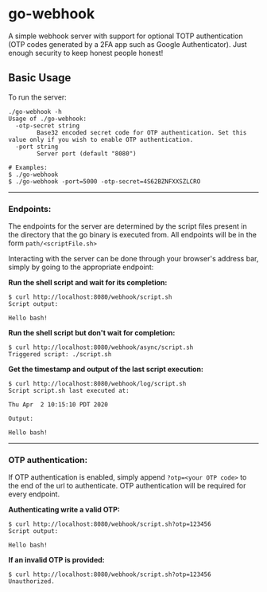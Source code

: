 # go-webhook

A simple webhook server with support for optional TOTP authentication (OTP codes generated by a 2FA app such as Google 
Authenticator). Just enough security to keep honest people honest! 

## Basic Usage

To run the server: 
```
./go-webhook -h
Usage of ./go-webhook:
  -otp-secret string
    	Base32 encoded secret code for OTP authentication. Set this value only if you wish to enable OTP authentication.
  -port string
    	Server port (default "8080") 
``` 

``` 
# Examples: 
$ ./go-webhook 
$ ./go-webhook -port=5000 -otp-secret=4S62BZNFXXSZLCRO
``` 

--------

### Endpoints: 

The endpoints for the server are determined by the script files present in the directory that the go binary is executed 
from. All endpoints will be in the form `path/<scriptFile.sh>`

Interacting with the server can be done through your browser's address bar, simply by going to the appropriate endpoint: 

**Run the shell script and wait for its completion:**
```
$ curl http://localhost:8080/webhook/script.sh
Script output:

Hello bash!
```

**Run the shell script but don't wait for completion:** 
```
$ curl http://localhost:8080/webhook/async/script.sh
Triggered script: ./script.sh    
```

**Get the timestamp and output of the last script execution:** 
```
$ curl http://localhost:8080/webhook/log/script.sh
Script script.sh last executed at:

Thu Apr  2 10:15:10 PDT 2020

Output:

Hello bash!
```

--------

### OTP authentication:

If OTP authentication is enabled, simply append `?otp=<your OTP code>` to the end of the url to authenticate. 
OTP authentication will be required for every endpoint. 

**Authenticating write a valid OTP:**
```
$ curl http://localhost:8080/webhook/script.sh?otp=123456
Script output:

Hello bash!
```

**If an invalid OTP is provided:** 
```
$ curl http://localhost:8080/webhook/script.sh?otp=123456
Unauthorized. 
```
